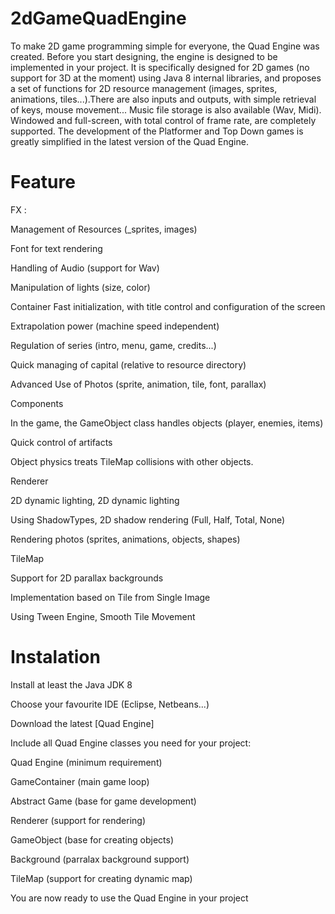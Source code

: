 # 2dGameQuadEngine
To make 2D game programming simple for everyone, the Quad Engine was created. Before you start designing, the engine is designed to be implemented in your project. It is specifically designed for 2D games (no support for 3D at the moment) using Java 8 internal libraries, and proposes a set of functions for 2D resource management (images, sprites, animations, tiles...).There are also inputs and outputs, with simple retrieval of keys, mouse movement... Music file storage is also available (Wav, Midi). Windowed and full-screen, with total control of frame rate, are completely supported. The development of the Platformer and Top Down games is greatly simplified in the latest version of the Quad Engine.

# Feature
FX :

  Management of Resources (_sprites, images) 
  
  Font for text rendering 
  
  Handling of Audio (support for Wav) 
  
  Manipulation of lights (size, color)
  

Container 
  Fast initialization, with title control and configuration of the screen 
  
  Extrapolation power (machine speed independent) 
  
  Regulation of series (intro, menu, game, credits...) 
  
  Quick managing of capital (relative to resource directory) 
  
  Advanced Use of Photos (sprite, animation, tile, font, parallax)

Components

  In the game, the GameObject class handles objects (player, enemies, items) 
  
  Quick control of artifacts 
  
  Object physics treats TileMap collisions with other objects.
  
Renderer 

  2D dynamic lighting, 2D dynamic lighting 
  
  Using ShadowTypes, 2D shadow rendering (Full, Half, Total, None) 
  
  Rendering photos (sprites, animations, objects, shapes)
  
TileMap

  Support for 2D parallax backgrounds 
  
  Implementation based on Tile from Single Image 
  
  Using Tween Engine, Smooth Tile Movement
 

# Instalation

Install at least the Java JDK 8

Choose your favourite IDE (Eclipse, Netbeans...)

Download the latest [Quad Engine]

Include all Quad Engine classes you need for your project:

Quad Engine (minimum requirement)

GameContainer (main game loop)

Abstract Game (base for game development)

Renderer (support for rendering)

GameObject (base for creating objects)

Background (parralax background support)

TileMap (support for creating dynamic map)

You are now ready to use the Quad Engine in your project

